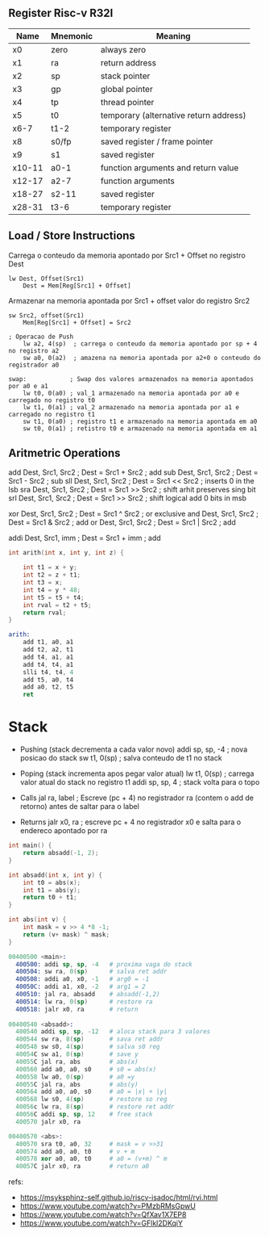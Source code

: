 
## Register Risc-v R32I

Name  |Mnemonic|Meaning
------|--------|---------------------------------------
x0    |zero    |always zero
x1    |ra      |return address
x2    |sp      |stack pointer
x3    |gp      |global pointer
x4    |tp      |thread pointer
x5    |t0      |temporary (alternative return address)
x6-7  |t1-2    |temporary register
x8    |s0/fp   |saved register / frame pointer
x9    |s1      |saved register
x10-11|a0-1    |function arguments and return value
x12-17|a2-7    |function arguments
x18-27|s2-11   |saved register
x28-31|t3-6    |temporary register


## Load / Store Instructions
Carrega o conteudo da memoria apontado por Src1 + Offset no registro Dest

    lw Dest, Offset(Src1)
        Dest = Mem[Reg[Src1] + Offset]

Armazenar na memoria apontada por Src1 + offset valor do registro Src2

    sw Src2, offset(Src1)
        Mem[Reg[Src1] + Offset] = Src2

```
; Operacao de Push
    lw a2, 4(sp)  ; carrega o conteudo da memoria apontado por sp + 4 no registro a2
    sw a0, 0(a2)  ; amazena na memoria apontada por a2+0 o conteudo do registrador a0

swap:            ; Swap dos valores armazenados na memoria apontados por a0 e a1
    lw t0, 0(a0) ; val_1 armazenado na memoria apontada por a0 e carregado no registro t0
    lw t1, 0(a1) ; val_2 armazenado na memoria apontada por a1 e carregado no registro t1
    sw t1, 0(a0) ; registro t1 e armazenado na memoria apontada em a0
    sw t0, 0(a1) ; retistro t0 e armazenado na memoria apontada em a1

```


## Aritmetric Operations


add Dest, Src1, Src2    ; Dest = Src1 + Src2    ; add
sub Dest, Src1, Src2    ; Dest = Src1 - Src2    ; sub
sll Dest, Src1, Src2    ; Dest = Src1 << Src2   ; inserts 0 in the lsb
sra Dest, Src1, Src2    ; Dest = Src1 >> Src2   ; shift arhit preserves sing bit
srl Dest, Src1, Src2    ; Dest = Src1 >> Src2   ; shift logical add 0 bits in msb

xor Dest, Src1, Src2    ; Dest = Src1 ^ Src2    ; or exclusive
and Dest, Src1, Src2    ; Dest = Src1 & Src2    ; add
or Dest, Src1, Src2     ; Dest = Src1 | Src2    ; add

addi Dest, Src1, imm    ; Dest = Src1 + imm     ; add


```c
int arith(int x, int y, int z) {

    int t1 = x + y;
    int t2 = z + t1;
    int t3 = x;
    int t4 = y * 48;
    int t5 = t5 + t4;
    int rval = t2 + t5;
    return rval;
}
```

```s
arith:
    add t1, a0, a1
    add t2, a2, t1
    add t4, a1, a1
    add t4, t4, a1
    slli t4, t4, 4
    add t5, a0, t4
    add a0, t2, t5
    ret 
```

# Stack

 - Pushing (stack decrementa a cada valor novo)
    addi sp, sp, -4 ; nova posicao do stack 
    sw t1, 0(sp)    ; salva conteudo de t1 no stack
 
 - Poping (stack incrementa apos pegar valor atual)
    lw t1, 0(sp)    ; carrega valor atual do stack no registro t1
    addi sp, sp, 4  ; stack volta para o topo
    

 - Calls
    jal ra, label ; Escreve (pc + 4) no registrador ra (contem o add de retorno) antes de saltar para o label
    

- Returns
    jalr x0, ra   ; escreve pc + 4  no registrador x0 e salta para o endereco apontado por ra


```c
int main() {
    return absadd(-1, 2);
}

int absadd(int x, int y) {
    int t0 = abs(x);
    int t1 = abs(y);
    return t0 + t1;
}

int abs(int v) {
    int mask = v >> 4 *8 -1;
    return (v+ mask) ^ mask;
}
```

```s
00400500 <main>:
  400500: addi sp, sp, -4   # proxima vaga do stack
  400504: sw ra, 0(sp)      # salva ret addr
  400508: addi a0, x0, -1   # arg0 = -1
  40050C: addi a1, x0, -2   # arg1 = 2
  400510: jal ra, absadd    # absadd(-1,2)
  400514: lw ra, 0(sp)      # restore ra
  400518: jalr x0, ra       # return
  
00400540 <absadd>:
  400540 addi sp, sp, -12   # aloca stack para 3 valores
  400544 sw ra, 8(sp)       # sava ret addr
  400548 sw s0, 4(sp)       # salva s0 reg
  40054C sw a1, 0(sp)       # save y
  40055C jal ra, abs        # abs(x)
  400560 add a0, a0, s0     # s0 = abs(x)
  400558 lw a0, 0(sp)       # a0 =y
  40055C jal ra, abs        # abs(y)
  400564 add a0, a0, s0     # a0 = |x| + |y|
  400568 lw s0, 4(sp)       # restore so reg
  40056c lw ra, 8(sp)       # restore ret addr
  40056C addi sp, sp, 12    # free stack
  400570 jalr x0, ra

00400570 <abs>:
  400570 sra t0, a0, 32     # mask = v >>31
  400574 add a0, a0, t0     # v + m
  400578 xor a0, a0, t0     # a0 = (v+m) ^ m
  40057C jalr x0, ra        # return a0

```




refs:
- https://msyksphinz-self.github.io/riscv-isadoc/html/rvi.html
- https://www.youtube.com/watch?v=PMzbRMsGpwU
- https://www.youtube.com/watch?v=QfXav1X7EP8
- https://www.youtube.com/watch?v=GFlkl2DKqiY
